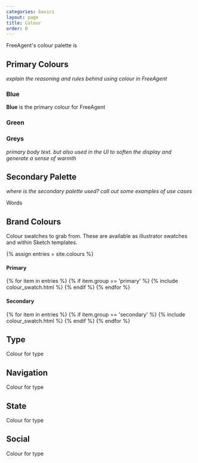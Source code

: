 ```yaml
---
categories: basics
layout: page
title: Colour
order: 0
---
```


FreeAgent's colour palette is


## Primary Colours
_explain the reasoning and rules behind using colour in FreeAgent_

### Blue
**Blue** is the primary colour for FreeAgent

### Green


### Greys
_primary body text. but also used in the UI to soften the display and generate a sense of warmth_

## Secondary Palette

_where is the secondary palette used? call out some examples of use cases_

Words


## Brand Colours
Colour swatches to grab from. These are available as illustrator swatches and within Sketch templates.

<!-- _toDo - Try and create a link to sketch template in the sidebar_ -->


<!-- Loop through colours collection to build colour swatch. Be careful with naming of colour as this is used for the background colour variable. -->

{% assign entries = site.colours %}

#### Primary

<div class="SwatchGroup">
  <div class="BlockGrid md-1 lg-3">
    {% for item in entries %}
      {% if item.group == 'primary' %}
        {% include colour_swatch.html %}
      {% endif %}
    {% endfor %}
  </div>
</div>


#### Secondary
<div class="SwatchGroup">
  <div class="BlockGrid md-1 lg-3">
    {% for item in entries %}
      {% if item.group == 'secondary' %}
        {% include colour_swatch.html %}
      {% endif %}
    {% endfor %}
  </div>
</div>


## Type
Colour for type

## Navigation
Colour for type

## State
Colour for type

## Social
Colour for type
